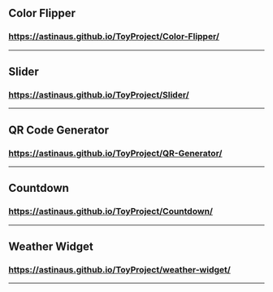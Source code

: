## Color Flipper

### https://astinaus.github.io/ToyProject/Color-Flipper/

---

## Slider

### https://astinaus.github.io/ToyProject/Slider/

---

## QR Code Generator

### https://astinaus.github.io/ToyProject/QR-Generator/

---

## Countdown

### https://astinaus.github.io/ToyProject/Countdown/

---

## Weather Widget

### https://astinaus.github.io/ToyProject/weather-widget/

---
